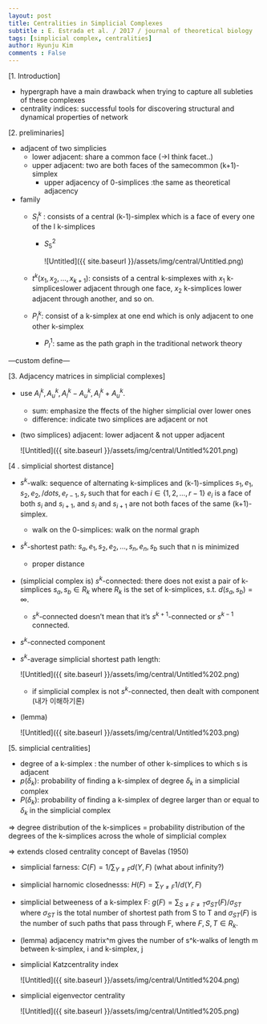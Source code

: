 ```yaml
---
layout: post
title: Centralities in Simplicial Complexes
subtitle : E. Estrada et al. / 2017 / journal of theoretical biology
tags: [simplicial complex, centralities]
author: Hyunju Kim
comments : False
---
```




[1. Introduction]

- hypergraph have a main drawback when trying to capture all subleties of these complexes
- centrality indices: successful tools for discovering structural and dynamical properties of network

[2. preliminaries]

- adjacent of two simplicies
    - lower adjacent: share a common face (→I think facet..)
    - upper adjacent: two are both faces of the samecommon (k+1)-simplex
        - upper adjacency of 0-simplices :the same as theoretical adjacency
- family
    - $S_l^k$ : consists of a central (k-1)-simplex which is a face of every one of the l k-simplices
        - $S_5^2$
            
            ![Untitled]({{ site.baseurl }}/assets/img/central/Untitled.png)
            
    - $t^k(x_1, x_2, \dots, x_{k+1})$: consists of a central k-simplexes with $x_1$ k-simpliceslower adjacent through one face, $x_2$ k-simplices lower adjacent through another, and so on.
    - $P_l^k$: consist of a k-simplex at one end which is only adjacent to one other k-simplex
        - $P_l^1$: same as the path graph in the traditional network theory

—custom define—

[3. Adjacency matrices in simplicial complexes]

- use $A_l^k, A_u^k, A_l^k-A_u^k, A_l^k+A_u^k$.
    - sum: emphasize the ffects of the higher simplicial over lower ones
    - difference: indicate two simplices are adjacent or not
- (two simplices) adjacent: lower adjacent & not upper adjacent
    
    ![Untitled]({{ site.baseurl }}/assets/img/central/Untitled%201.png)
    

[4 . simplicial shortest distance]

- $s^k$-walk: sequence of alternating k-simplices and (k-1)-simplices $s_1, e_1, s_2, e_2, /dots, e_{r-1}, s_r$ such that for each $i\in \{1,2,\dots, r-1\}$ $e_i$ is a face of both $s_i$ and $s_{i+1}$, and $s_i$ and $s_{i+1}$ are not both faces of the same (k+1)-simplex.
    - walk on the 0-simplices: walk on the normal graph
- $s^k$-shortest path: $s_a, e_1, s_2, e_2, \dots, s_n, e_n, s_b$ such that n is minimized
    - proper distance
- (simplicial complex is) $s^k$-connected: there does not exist a pair of k-simplices $s_a, s_b\in R_k$ where $R_k$ is the set of k-simplices, s.t. $d(s_a, s_b)=\infty$.
    - $s^k$-connected doesn’t mean that it’s $s^{k+1}$-connected or $s^{k-1}$ connected.
- $s^k$-connected component
- $s^k$-average simplicial shortest path length:
    
    ![Untitled]({{ site.baseurl }}/assets/img/central/Untitled%202.png)
    
    - if simplicial complex is not $s^k$-connected, then dealt with component (내가 이해하기론)
- (lemma)
    
    ![Untitled]({{ site.baseurl }}/assets/img/central/Untitled%203.png)
    

[5. simplicial centralities]

- degree of a k-simplex : the number of other k-simplices to which s is adjacent
- $p(\delta_k)$: probability of finding a k-simplex of degree $\delta_k$ in a simplicial complex
- $P(\delta_k)$: probability of finding a k-simplex of degree larger than or equal to $\delta_k$ in the simplicial complex

⇒ degree distribution of the k-simplices = probability distribution of the degrees of the k-simplices across the whole of simplicial complex

⇒ extends closed centrality concept of Bavelas (1950)

- simplicial farness: $C(F)=1/\sum_{Y\neq F} d(Y, F)$ (what about infinity?)
- simplicial harnomic closednesss: $H(F)=\sum_{Y\neq F} 1/d(Y, F)$
- simplicial betweeness of a k-simplex F: $g(F)=\sum_{S\neq F\neq T} \sigma_{ST}(F)/\sigma_{ST}$ where $\sigma_{ST}$ is the total number of shortest path from S to T and $\sigma_{ST}(F)$ is the number of such paths that pass through F, where $F, S, T\in R_k$.

- (lemma) adjacency matrix^m gives the number of s^k-walks of length m between k-simplex, i and k-simplex, j
- simplicial Katzcentrality index
    
    ![Untitled]({{ site.baseurl }}/assets/img/central/Untitled%204.png)
    
- simplicial eigenvector centrality
    
    ![Untitled]({{ site.baseurl }}/assets/img/central/Untitled%205.png)